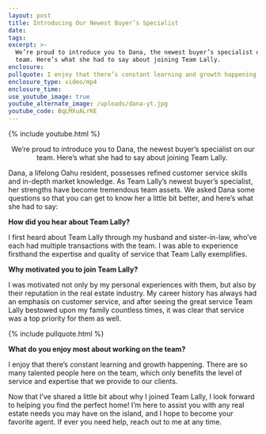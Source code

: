 ```yaml
---
layout: post
title: Introducing Our Newest Buyer’s Specialist
date:
tags:
excerpt: >-
  We’re proud to introduce you to Dana, the newest buyer’s specialist on our
  team. Here’s what she had to say about joining Team Lally.
enclosure:
pullquote: I enjoy that there’s constant learning and growth happening.
enclosure_type: video/mp4
enclosure_time:
use_youtube_image: true
youtube_alternate_image: /uploads/dana-yt.jpg
youtube_code: BqLMXuALrKE
---
```


{% include youtube.html %}<center>We’re proud to introduce you to Dana, the newest buyer’s specialist on our team. Here’s what she had to say about joining Team Lally.&nbsp;</center>

Dana, a lifelong Oahu resident, possesses refined customer service skills and in-depth market knowledge. As Team Lally’s newest buyer’s specialist, her strengths have become tremendous team assets. We asked Dana some questions so that you can get to know her a little bit better, and here’s what she had to say:&nbsp;

**How did you hear about Team Lally?**

I first heard about Team Lally through my husband and sister-in-law, who’ve each had multiple transactions with the team. I was able to experience firsthand the expertise and quality of service that Team Lally exemplifies.&nbsp;

**Why motivated you to join Team Lally?&nbsp;**

I was motivated not only by my personal experiences with them, but also by their reputation in the real estate industry. My career history has always had an emphasis on customer service, and after seeing the great service Team Lally bestowed upon my family countless times, it was clear that service was a top priority for them as well.&nbsp;

{% include pullquote.html %}

**What do you enjoy most about working on the team?&nbsp;**

I enjoy that there’s constant learning and growth happening. There are so many talented people here on the team, which only benefits the level of service and expertise that we provide to our clients.&nbsp;

Now that I’ve shared a little bit about why I joined Team Lally, I look forward to helping you find the perfect home\! I’m here to assist you with any real estate needs you may have on the island, and I hope to become your favorite agent. If ever you need help, reach out to me at any time.&nbsp;